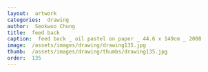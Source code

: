 ```yaml
---
layout:  artwork
categories:  drawing
author:  Seokwoo Chung
title:  feed back
caption:  feed back _ oil pastel on paper _ 44.6 x 149cm _ 2008
image:  /assets/images/drawing/drawing135.jpg
thumb:  /assets/images/drawing/thumbs/drawing135.jpg
order:  135
---
```

